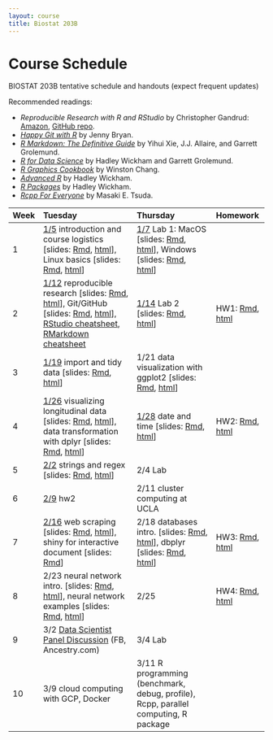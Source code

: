 ```yaml
---
layout: course
title: Biostat 203B
---
```


# Course Schedule

BIOSTAT 203B tentative schedule and handouts (expect frequent updates)

Recommended readings:  
* _Reproducible Research with R and RStudio_ by Christopher Gandrud: [Amazon](https://www.amazon.com/Reproducible-Research-Studio-Second-Chapman/dp/1498715370/ref=dp_ob_title_bk), [GitHub repo](https://github.com/christophergandrud/Rep-Res-Book).  
* [_Happy Git with R_](http://happygitwithr.com) by Jenny Bryan.  
* [_R Markdown: The Definitive Guide_](https://bookdown.org/yihui/rmarkdown/) by Yihui Xie, J.J. Allaire, and Garrett Grolemund.  
* [_R for Data Science_](http://r4ds.had.co.nz) by Hadley Wickham and Garrett Grolemund.  
* [_R Graphics Cookbook_](https://r-graphics.org) by Winston Chang.   
* [_Advanced R_](http://adv-r.had.co.nz) by Hadley Wickham.  
* [_R Packages_](http://r-pkgs.had.co.nz) by Hadley Wickham.  
* [_Rcpp For Everyone_](https://teuder.github.io/rcpp4everyone_en/) by Masaki E. Tsuda.  

| Week | Tuesday | Thursday | Homework |
|:-----------|:------------|:------------|:------------|
| 1 | [1/5](http://ucla-biostat203b-2021winter.github.io/biostat203bwinter2021/2021/01/05/week1-day1.html) introduction and course logistics \[slides: [Rmd](https://raw.githubusercontent.com/ucla-biostat203b-2021winter/ucla-biostat203b-2021winter.github.io/master/slides/01-intro/intro.Rmd), [html](../slides/01-intro/intro.html)\], Linux basics \[slides: [Rmd](https://raw.githubusercontent.com/ucla-biostat203b-2021winter/ucla-biostat203b-2021winter.github.io/master/slides/02-linux/linux.Rmd), [html](../slides/02-linux/linux.html)\] | [1/7](http://ucla-biostat203b-2021winter.github.io/biostat203bwinter2021/2021/01/07/week1-day2.html) Lab 1: MacOS \[slides: [Rmd](https://raw.githubusercontent.com/ucla-biostat203b-2021winter/ucla-biostat203b-2021winter.github.io/master/labs/lab01/lab01_macos.Rmd), [html](../labs/lab01/lab01_macos.html)\], Windows \[slides: [Rmd](https://raw.githubusercontent.com/ucla-biostat203b-2021winter/ucla-biostat203b-2021winter.github.io/master/labs/lab01/lab01_windows.Rmd), [html](../labs/lab01/lab01_windows.html)\] |  
| 2 | [1/12](http://ucla-biostat203b-2021winter.github.io/biostat203bwinter2021/2021/01/12/week2-day1.html) reproducible research \[slides: [Rmd](https://raw.githubusercontent.com/ucla-biostat203b-2021winter/ucla-biostat203b-2021winter.github.io/master/slides/03-repres/repres.Rmd), [html](../slides/03-repres/repres.html)\], Git/GitHub \[slides: [Rmd](https://raw.githubusercontent.com/ucla-biostat203b-2021winter/ucla-biostat203b-2021winter.github.io/master/slides/04-git/git.Rmd), [html](../slides/04-git/git.html)\], [RStudio cheatsheet](https://github.com/rstudio/cheatsheets/raw/master/rstudio-ide.pdf), [RMarkdown cheatsheet](https://github.com/rstudio/cheatsheets/raw/master/rmarkdown-2.0.pdf) | [1/14](http://ucla-biostat203b-2021winter.github.io/biostat203bwinter2021/2021/01/14/week2-day2.html) Lab 2 \[slides: [Rmd](https://raw.githubusercontent.com/ucla-biostat203b-2021winter/ucla-biostat203b-2021winter.github.io/master/labs/lab02/lab02.Rmd), [html](../labs/lab02/lab02.html)\] | HW1: [Rmd](https://raw.githubusercontent.com/ucla-biostat203b-2021winter/ucla-biostat203b-2021winter.github.io/master/hw/hw1/hw1.Rmd), [html](../hw/hw1/hw1.html)  |    
| 3 | [1/19](http://ucla-biostat203b-2021winter.github.io/biostat203bwinter2021/2021/01/19/week3-day1.html) import and tidy data \[slides: [Rmd](https://raw.githubusercontent.com/ucla-biostat203b-2021winter/ucla-biostat203b-2021winter.github.io/master/slides/05-tidy/tidy.Rmd), [html](../slides/05-tidy/tidy.html)\] | 1/21 data visualization with ggplot2 \[slides: [Rmd](https://raw.githubusercontent.com/ucla-biostat203b-2021winter/ucla-biostat203b-2021winter.github.io/master/slides/06-vis/ggplot2.Rmd), [html](../slides/06-vis/ggplot2.html)\] |  
| 4 | [1/26](http://ucla-biostat203b-2021winter.github.io/biostat203bwinter2021/2021/01/26/week4-day1.html) visualizing longitudinal data \[slides: [Rmd](https://raw.githubusercontent.com/ucla-biostat203b-2021winter/ucla-biostat203b-2021winter.github.io/master/slides/06-vis/brolgar.Rmd), [html](../slides/06-vis/brolgar.html)\], data transformation with dplyr  \[slides: [Rmd](https://raw.githubusercontent.com/ucla-biostat203b-2021winter/ucla-biostat203b-2021winter.github.io/master/slides/07-dplyr/dplyr.Rmd), [html](../slides/07-dplyr/dplyr.html)\] | [1/28](http://ucla-biostat203b-2021winter.github.io/biostat203bwinter2021/2021/01/28/week4-day2.html) date and time \[slides: [Rmd](https://raw.githubusercontent.com/ucla-biostat203b-2021winter/ucla-biostat203b-2021winter.github.io/master/slides/08-datetime/datetime.Rmd), [html](../slides/08-datetime/datetime.html)\] | HW2: [Rmd](https://raw.githubusercontent.com/ucla-biostat203b-2021winter/ucla-biostat203b-2021winter.github.io/master/hw/hw2/hw2.Rmd), [html](../hw/hw2/hw2.html) |     
| 5 | [2/2](http://ucla-biostat203b-2021winter.github.io/biostat203bwinter2021/2021/02/02/week5-day1.html) strings and regex \[slides: [Rmd](https://raw.githubusercontent.com/ucla-biostat203b-2021winter/ucla-biostat203b-2021winter.github.io/master/slides/09-strings/stringr.Rmd), [html](../slides/09-strings/stringr.html)\] | 2/4 Lab | |  
| 6 | [2/9](http://ucla-biostat203b-2021winter.github.io/biostat203bwinter2021/2021/02/09/week6-day1.html) hw2 | 2/11  cluster computing at UCLA |  |    
| 7 | [2/16](http://ucla-biostat203b-2021winter.github.io/biostat203bwinter2021/2021/02/16/week7-day1.html) web scraping \[slides: [Rmd](https://raw.githubusercontent.com/ucla-biostat203b-2021winter/ucla-biostat203b-2021winter.github.io/master/slides/10-scraping/scraping.Rmd), [html](../slides/10-scraping/scraping.html)\], shiny for interactive document \[slides: [Rmd](https://raw.githubusercontent.com/ucla-biostat203b-2021winter/ucla-biostat203b-2021winter.github.io/master/slides/11-shiny/shiny.Rmd)\] | 2/18 databases intro. \[slides: [Rmd](https://raw.githubusercontent.com/ucla-biostat203b-2021winter/ucla-biostat203b-2021winter.github.io/master/slides/12-dbplyr/dbintro.Rmd), [html](../slides/12-dbplyr/dbintro.html)\], dbplyr \[slides: [Rmd](https://raw.githubusercontent.com/ucla-biostat203b-2021winter/ucla-biostat203b-2021winter.github.io/master/slides/12-dbplyr/dbplyr.Rmd), [html](../slides/12-dbplyr/dbplyr.html)\] | HW3: [Rmd](https://raw.githubusercontent.com/ucla-biostat203b-2021winter/ucla-biostat203b-2021winter.github.io/master/hw/hw3/hw3.Rmd), [html](../hw/hw3/hw3.html) |    
| 8 | 2/23 neural network intro. \[slides: [Rmd](https://raw.githubusercontent.com/ucla-biostat203b-2021winter/ucla-biostat203b-2021winter.github.io/master/slides/15-nn/nn1.Rmd), [html](../slides/15-nn/nn1.html)\], neural network examples \[slides: [Rmd](https://raw.githubusercontent.com/ucla-biostat203b-2021winter/ucla-biostat203b-2021winter.github.io/master/slides/15-nn/nn2.Rmd), [html](../slides/15-nn/nn2.html)\] | 2/25  | HW4: [Rmd](https://raw.githubusercontent.com/ucla-biostat203b-2021winter/ucla-biostat203b-2021winter.github.io/master/hw/hw4/hw4.Rmd), [html](../hw/hw4/hw4.html) |    
| 9 | 3/2 [Data Scientist Panel Discussion](https://raw.githubusercontent.com/ucla-biostat203b-2021winter/ucla-biostat203b-2021winter.github.io/master/slides/ds_panel_20210302.pdf) (FB, Ancestry.com) | 3/4 Lab | |   
| 10 | 3/9 cloud computing with GCP, Docker | 3/11 R programming (benchmark, debug, profile), Rcpp, parallel computing, R package | | 
